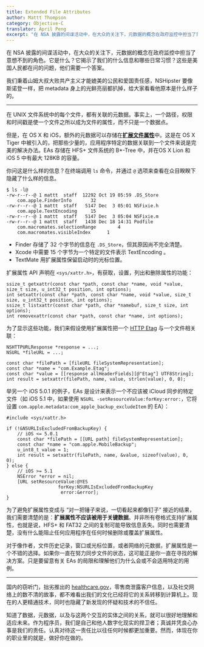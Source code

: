 ```yaml
---
title: Extended File Attributes
author: Mattt Thompson
category: Objective-C
translator: April Peng
excerpt: "在 NSA 披露的间谍活动中，在大众的关注下，元数据的概念在政府监控中担当了意想不到的角色。它是什么？它揭示了我们的什么信息和哪些日常习惯？这些是美国人民都在问的问题，他们需要一个答案。"
---
```


在 NSA 披露的间谍活动中，在大众的关注下，元数据的概念在政府监控中担当了意想不到的角色。它是什么？它揭示了我们的什么信息和哪些日常习惯？这些是美国人民都在问的问题，他们需要一个答案。

我们秉着山姆大叔大败共产主义才能媲美的公民和爱国责任感，NSHipster 要像斯诺登一样，把 metadata 身上的光鲜亮丽都扒掉，给大家看看他原本是什么样子的。

* * *

在 UNIX 文件系统中的每个文件，都有关联的元数据。事实上，一个路径，权限和时间戳是使一个文件之所以成为文件的属性，而不只是一个数据点。

但是，在 OS X 和 iOS，额外的元数据可以存储在[**扩展文件属性**](http://en.wikipedia.org/wiki/Extended_file_attributes)中。这是在 OS X Tiger 中被引入的，把那些少量的，应用程序特定的数据关联到一个文件来说是完美的解决办法。EAs 存储在 HFS+ 文件系统的 B*-Tree 中，并在OS X Lion 和 iOS 5 中有最大 128KB 的容量。

你问这是什么样的信息？在终端调用 `ls` 命令，并通过 `@` 选项来查看在众目睽睽下隐藏了什么样的信息。

~~~
$ ls -l@
-rw-r--r--@ 1 mattt  staff  12292 Oct 19 05:59 .DS_Store
	com.apple.FinderInfo	   32
-rw-r--r--@ 1 mattt  staff   5147 Dec  3 05:01 NSFixie.h
	com.apple.TextEncoding	   15
-rw-r--r--@ 1 mattt  staff   5147 Dec  3 05:04 NSFixie.m
-rw-r--r--@ 1 mattt  staff   1438 Dec 18 14:31 Podfile
	com.macromates.selectionRange	     4
	com.macromates.visibleIndex	     1
~~~

- Finder 存储了 32 个字节的信息在 `.DS_Store`，但其原因尚不完全清楚。
- Xcode 中需要 15 个字节为一个特定的文件表示 TextEncoding 。
- TextMate 用扩展属性保留启动时的光标位置。

扩展属性 API 声明在 `<sys/xattr.h>`，有获取，设置，列出和删除属性的功能：

~~~{objective-c}
ssize_t getxattr(const char *path, const char *name, void *value, size_t size, u_int32_t position, int options);
int setxattr(const char *path, const char *name, void *value, size_t size, u_int32_t position, int options);
ssize_t listxattr(const char *path, char *namebuf, size_t size, int options);
int removexattr(const char *path, const char *name, int options);
~~~

为了显示这些功能，我们来假设使用扩展属性把一个 [HTTP Etag](http://en.wikipedia.org/wiki/HTTP_ETag) 与一个文件相关联：

~~~{objective-c}
NSHTTPURLResponse *response = ...;
NSURL *fileURL = ...;

const char *filePath = [fileURL fileSystemRepresentation];
const char *name = "com.Example.Etag";
const char *value = [[response allHeaderFields][@"Etag"] UTF8String];
int result = setxattr(filePath, name, value, strlen(value), 0, 0);
~~~

举另一个 iOS 5.0.1 的例子，EAs 是设计来表示一个不应该被 iCloud  同步的特定文件（如 iOS 5.1 中，如果使用 `NSURL -setResourceValue:forKey:error:`，它将设置 `com.apple.metadata:com_apple_backup_excludeItem` 的 EA）：

~~~{objective-c}
#include <sys/xattr.h>

if (!&NSURLIsExcludedFromBackupKey) {
    // iOS <= 5.0.1
    const char *filePath = [[URL path] fileSystemRepresentation];
    const char *name = "com.apple.MobileBackup";
    u_int8_t value = 1;
    int result = setxattr(filePath, name, &value, sizeof(value), 0, 0);
} else {
    // iOS >= 5.1
    NSError *error = nil;
    [URL setResourceValue:@YES
                   forKey:NSURLIsExcludedFromBackupKey
                    error:&error];
}
~~~

为了避免扩展属性变成与 “对一把锤子来说，一切看起来都像钉子” 接近的结果，我们需要清楚的是：**扩展属性不应该被用于关键数据**。并非所有卷格式支持扩展属性，也就是说，HFS+ 和 FAT32 之间的复制可能导致信息丢失。同时也需要清楚，没有什么能阻止任何应用程序在任何时候删除或覆盖扩展属性。

对于像作者，文件历史记录，窗口或光标位置，或者网络的元数据，扩展属性是一个不错的选择。如果你一直在努力同步文件的状态，这可能正是你一直在寻找的解决方案。只是要留意有关 EAs 的局限和理解他们为什么会或不会适用特定的用例。

* * *

国内的窃听门，拙劣推出的 [healthcare.gov](https://www.healthcare.gov)，零售商泄露客户信息，以及社交网络上的数不清的故事，都不难看出我们的文化已经将它的关系转移到计算机上。现在的人更精通技术，同时也隐藏了新发现的怀疑和技术的不信任。

知道了数据，元数据，以及与这两个交互的实体之间的关系，就可以很好地理解和适应未来。作为程序员，我们是自己和他人数字化现实的捍卫者；真诚并凭良心办事是我们的责任。认真对待这一责任比以往任何时候都更加重要。然而，体现在你的职业里的就是，做好你在做的。
